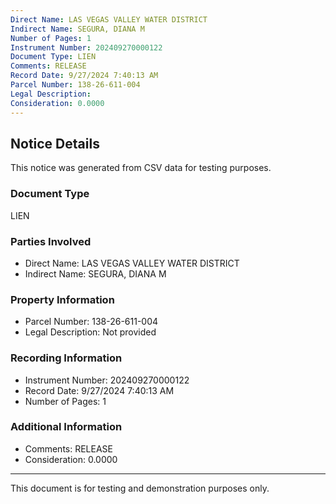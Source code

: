 ```yaml
---
Direct Name: LAS VEGAS VALLEY WATER DISTRICT
Indirect Name: SEGURA, DIANA M
Number of Pages: 1
Instrument Number: 202409270000122
Document Type: LIEN
Comments: RELEASE
Record Date: 9/27/2024 7:40:13 AM
Parcel Number: 138-26-611-004
Legal Description: 
Consideration: 0.0000
---
```


## Notice Details

This notice was generated from CSV data for testing purposes.

### Document Type
LIEN

### Parties Involved
- Direct Name: LAS VEGAS VALLEY WATER DISTRICT
- Indirect Name: SEGURA, DIANA M

### Property Information
- Parcel Number: 138-26-611-004
- Legal Description: Not provided

### Recording Information
- Instrument Number: 202409270000122
- Record Date: 9/27/2024 7:40:13 AM
- Number of Pages: 1

### Additional Information
- Comments: RELEASE
- Consideration: 0.0000

---

This document is for testing and demonstration purposes only.
